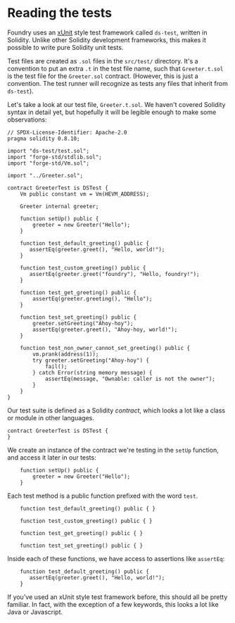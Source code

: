 # Reading the tests
Foundry uses an [xUnit](https://en.wikipedia.org/wiki/XUnit) style test framework called `ds-test`, written in Solidity. Unlike other Solidity development frameworks, this makes it possible to write pure Solidity unit tests.

Test files are created as `.sol` files in the `src/test/` directory. It's a convention to put an extra `.t` in the test file name, such that `Greeter.t.sol` is the test file for the `Greeter.sol` contract. (However, this is just a convention. The test runner will recognize as tests any files that inherit from `ds-test`).

Let's take a look at our test file, `Greeter.t.sol`. We haven't covered Solidity syntax in detail yet, but hopefully it will be legible enough to make some observations:

```solidity
// SPDX-License-Identifier: Apache-2.0
pragma solidity 0.8.10;

import "ds-test/test.sol";
import "forge-std/stdlib.sol";
import "forge-std/Vm.sol";

import "../Greeter.sol";

contract GreeterTest is DSTest {
    Vm public constant vm = Vm(HEVM_ADDRESS);

    Greeter internal greeter;

    function setUp() public {
        greeter = new Greeter("Hello");
    }

    function test_default_greeting() public {
       assertEq(greeter.greet(), "Hello, world!");
    }
    
    function test_custom_greeting() public {
       assertEq(greeter.greet("foundry"), "Hello, foundry!");
    }

    function test_get_greeting() public {
        assertEq(greeter.greeting(), "Hello");
    }
    
    function test_set_greeting() public {
        greeter.setGreeting("Ahoy-hoy");
        assertEq(greeter.greet(), "Ahoy-hoy, world!");
    }
    
    function test_non_owner_cannot_set_greeting() public {
        vm.prank(address(1));
        try greeter.setGreeting("Ahoy-hoy") {
            fail();
        } catch Error(string memory message) {
            assertEq(message, "Ownable: caller is not the owner");
        }
    }
}
```

Our test suite is defined as a Solidity _contract_, which looks a lot like a class or module in other languages. 

```solidity
contract GreeterTest is DSTest {
}
```

We create an instance of the contract we're testing in the `setUp` function, and access it later in our tests:

```solidity
    function setUp() public {
        greeter = new Greeter("Hello");
    }
```

Each test method is a public function prefixed with the word `test`. 

```solidity
    function test_default_greeting() public { }
    
    function test_custom_greeting() public { }

    function test_get_greeting() public { }
    
    function test_set_greeting() public { }
```

Inside each of these functions, we have access to assertions like `assertEq`: 

```solidity
    function test_default_greeting() public {
       assertEq(greeter.greet(), "Hello, world!");
    }
```

If you've used an xUnit style test framework before, this should all be pretty familiar. In fact, with the exception of a few keywords, this looks a lot like Java or Javascript.
